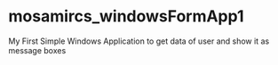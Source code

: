 # mosamircs_windowsFormApp1
My First Simple Windows Application to get data of user and show it as message boxes
